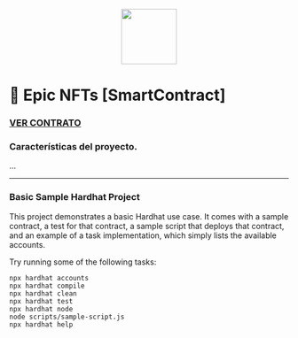 <p align="center" width="200">
   <img align="center" width="100" src="https://raw.githubusercontent.com/BraianVaylet/epic-nfts/main/screenshot/woodpecker.png" />   
</p>

# 🐲 Epic NFTs [SmartContract]

### **[VER CONTRATO]()**

### Características del proyecto.

...

---

### Basic Sample Hardhat Project

This project demonstrates a basic Hardhat use case. It comes with a sample contract, a test for that contract, a sample script that deploys that contract, and an example of a task implementation, which simply lists the available accounts.

Try running some of the following tasks:

```shell
npx hardhat accounts
npx hardhat compile
npx hardhat clean
npx hardhat test
npx hardhat node
node scripts/sample-script.js
npx hardhat help
```
